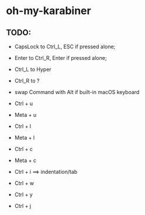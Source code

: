 # oh-my-karabiner

## TODO:
- CapsLock to Ctrl_L, ESC if pressed alone;
- Enter to Ctrl_R, Enter if pressed alone;
- Ctrl_L to Hyper
- Ctrl_R to ?
- swap Command with Alt if built-in macOS keyboard

- Ctrl + u
- Meta + u
- Ctrl + l
- Meta + l
- Ctrl + c
- Meta + c

- Ctrl + i ==> indentation/tab
- Ctrl + w
- Ctrl + y
- Ctrl + j
